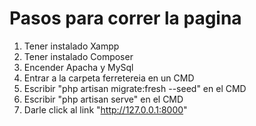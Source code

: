 # Pasos para correr la pagina

1. Tener instalado Xampp   
2. Tener instalado Composer
3. Encender Apacha y MySql
4. Entrar a la carpeta ferretereia en un CMD
5. Escribir "php artisan migrate:fresh --seed" en el CMD
6. Escribir "php artisan serve" en el CMD
7. Darle click al link "http://127.0.0.1:8000"